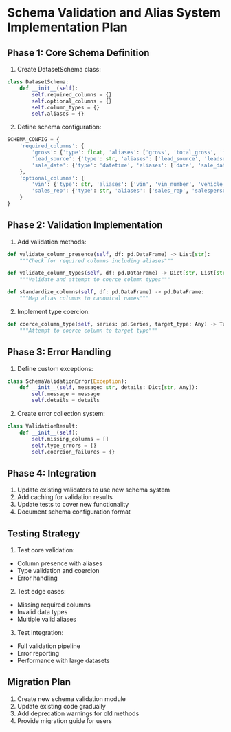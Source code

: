 # Schema Validation and Alias System Implementation Plan

## Phase 1: Core Schema Definition

1. Create DatasetSchema class:
```python
class DatasetSchema:
    def __init__(self):
        self.required_columns = {}
        self.optional_columns = {}
        self.column_types = {}
        self.aliases = {}
```

2. Define schema configuration:
```python
SCHEMA_CONFIG = {
    'required_columns': {
        'gross': {'type': float, 'aliases': ['gross', 'total_gross', 'front_gross']},
        'lead_source': {'type': str, 'aliases': ['lead_source', 'leadsource', 'source']},
        'sale_date': {'type': 'datetime', 'aliases': ['date', 'sale_date', 'transaction_date']}
    },
    'optional_columns': {
        'vin': {'type': str, 'aliases': ['vin', 'vin_number', 'vehicle_id']},
        'sales_rep': {'type': str, 'aliases': ['sales_rep', 'salesperson', 'rep_name']}
    }
}
```

## Phase 2: Validation Implementation

1. Add validation methods:
```python
def validate_column_presence(self, df: pd.DataFrame) -> List[str]:
    """Check for required columns including aliases"""

def validate_column_types(self, df: pd.DataFrame) -> Dict[str, List[str]]:
    """Validate and attempt to coerce column types"""

def standardize_columns(self, df: pd.DataFrame) -> pd.DataFrame:
    """Map alias columns to canonical names"""
```

2. Implement type coercion:
```python
def coerce_column_type(self, series: pd.Series, target_type: Any) -> Tuple[pd.Series, bool]:
    """Attempt to coerce column to target type"""
```

## Phase 3: Error Handling

1. Define custom exceptions:
```python
class SchemaValidationError(Exception):
    def __init__(self, message: str, details: Dict[str, Any]):
        self.message = message
        self.details = details
```

2. Create error collection system:
```python
class ValidationResult:
    def __init__(self):
        self.missing_columns = []
        self.type_errors = {}
        self.coercion_failures = {}
```

## Phase 4: Integration

1. Update existing validators to use new schema system
2. Add caching for validation results
3. Update tests to cover new functionality
4. Document schema configuration format

## Testing Strategy

1. Test core validation:
- Column presence with aliases
- Type validation and coercion
- Error handling

2. Test edge cases:
- Missing required columns
- Invalid data types
- Multiple valid aliases

3. Test integration:
- Full validation pipeline
- Error reporting
- Performance with large datasets

## Migration Plan

1. Create new schema validation module
2. Update existing code gradually
3. Add deprecation warnings for old methods
4. Provide migration guide for users